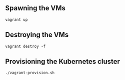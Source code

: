 ## Spawning the VMs

```
vagrant up
```

## Destroying the VMs

```
vagrant destroy -f
```

## Provisioning the Kubernetes cluster

```
./vagrant-provision.sh
```
